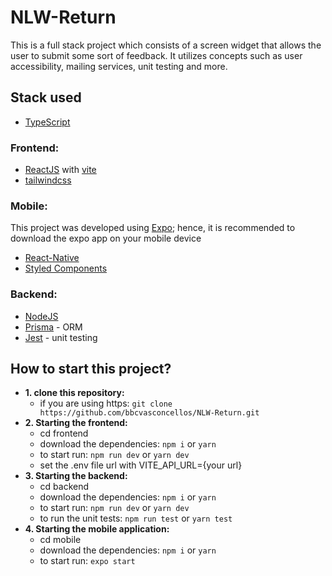 ﻿# NLW-Return
This is a full stack project which consists of a screen widget that allows the user to submit some sort of feedback.
It utilizes concepts such as user accessibility, mailing services, unit testing and more.

## Stack used
- [TypeScript](https://www.typescriptlang.org/)

### Frontend:
- [ReactJS](https://reactjs.org/) with [vite](https://vitejs.dev/)
- [tailwindcss](https://tailwindcss.com/)

### Mobile:
This project was developed using [Expo](https://expo.io/); hence, it is recommended to download the expo  app on your mobile device
- [React-Native](https://reactnative.dev/)
- [Styled Components](https://styled-components.com/)

### Backend:
- [NodeJS](https://nodejs.org/en/)
- [Prisma](https://www.prisma.io/) - ORM
- [Jest](https://jestjs.io/docs/getting-started) - unit testing

## How to start this project?
- **1. clone this repository:** 
   - if you are using https: `git clone https://github.com/bbcvasconcellos/NLW-Return.git` 
- **2. Starting the frontend:**
   - cd frontend 
   - download the dependencies: `npm i` or `yarn`
   - to start run: `npm run dev` or `yarn dev`
   - set the .env file url with VITE_API_URL={your url} 
- **3. Starting the backend:**
  - cd backend 
  - download the dependencies: `npm i` or `yarn`
  - to start run: `npm run dev` or `yarn dev`
  - to run the unit tests: `npm run test` or `yarn test` 
- **4. Starting the mobile application:**
  - cd mobile
  - download the dependencies: `npm i` or `yarn`
  - to start run: `expo start`
